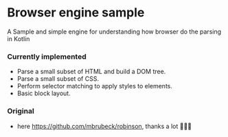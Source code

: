 # Browser engine sample

A Sample and simple engine for understanding how browser do the parsing in Kotlin

### Currently implemented

- Parse a small subset of HTML and build a DOM tree.
- Parse a small subset of CSS.
- Perform selector matching to apply styles to elements.
- Basic block layout.

### Original
- here https://github.com/mbrubeck/robinson, thanks a lot :rocket::rocket::rocket:
